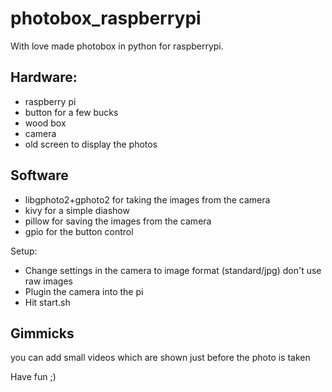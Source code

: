 # photobox_raspberrypi

With love made photobox in python for raspberrypi.

## Hardware:
- raspberry pi 
- button for a few bucks
- wood box 
- camera
- old screen to display  the photos

## Software
- libgphoto2+gphoto2 for taking the images from the camera
- kivy for a simple diashow
- pillow for saving the images from the camera
- gpio for the button control


Setup:
- Change settings in the camera to image format (standard/jpg) don't use raw images
- Plugin the camera into the pi
- Hit start.sh

## Gimmicks
you can add small videos which are shown just before the photo is taken

Have fun 
;)
